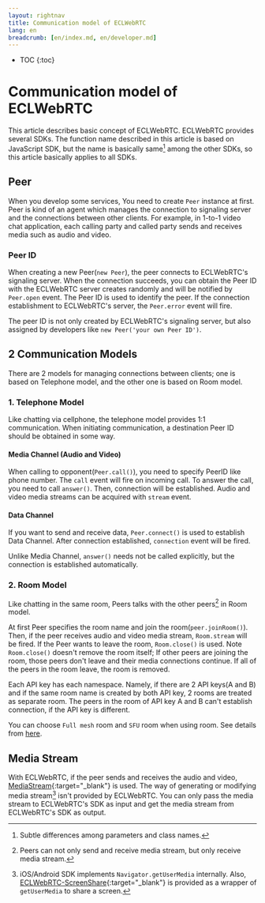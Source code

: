 ```yaml
---
layout: rightnav
title: Communication model of ECLWebRTC
lang: en
breadcrumb: [en/index.md, en/developer.md]
---
```


- TOC
{:toc}

# Communication model of ECLWebRTC

This article describes basic concept of ECLWebRTC. ECLWebRTC provides several SDKs. The function name described in this article is based on JavaScript SDK, but the name is basically same[^1] among the other SDKs, so this article basically applies to all SDKs.

[^1]: Subtle differences among parameters and class names.

## Peer

When you develop some services, You need to create `Peer` instance at first. Peer is kind of an agent which manages the connection to signaling server and the connections between other clients. For example, in 1-to-1 video chat application, each calling party and called party sends and receives media such as audio and video.

### Peer ID

When creating a new Peer(`new Peer`), the peer connects to ECLWebRTC's signaling server. When the connection succeeds, you can obtain the Peer ID with the ECLWebRTC server creates randomly and will be notified by `Peer.open` event. The Peer ID is used to identify the peer. If the connection establishment to ECLWebRTC's server, the `Peer.error` event will fire.

The peer ID is not only created by ECLWebRTC's signaling server, but also assigned by developers like `new Peer('your own Peer ID')`.

## 2 Communication Models

There are 2 models for managing connections between clients; one is based on Telephone model, and the other one is based on Room model.

### 1. Telephone Model

Like chatting via cellphone, the telephone model provides 1:1 communication. When initiating communication, a destination Peer ID should be obtained in some way.

#### Media Channel (Audio and Video)

When calling to opponent(`Peer.call()`), you need to specify PeerID like phone number. The `call` event will fire on incoming call. To answer the call, you need to call `answer()`. Then, connection will be established. Audio and video media streams can be acquired with `stream` event.

#### Data Channel

If you want to send and receive data, `Peer.connect()` is used to establish Data Channel. After connection established, `connection` event will be fired.

Unlike Media Channel, `answer()` needs not be called explicitly, but the connection is established automatically.

### 2. Room Model

Like chatting in the same room, Peers talks with the other peers[^2] in Room model.

At first Peer specifies the room name and join the room(`peer.joinRoom()`). Then, if the peer receives audio and video media stream, `Room.stream` will be fired. If the Peer wants to leave the room, `Room.close()` is used. Note `Room.close()` doesn't remove the room itself; If other peers are joining the room, those peers don't leave and their media connections continue. If all of the peers in the room leave, the room is removed. 

Each API key has each namespace. Namely, if there are 2 API keys(A and B) and if the same room name is created by both API key, 2 rooms are treated as separate room. The peers in the room of API key A and B can't establish connection, if the API key is different.

You can choose `Full mesh` room and `SFU` room when using room. See details from [here](https://webrtc.ecl.ntt.com/en/sfu.html).

[^2]: Peers can not only send and receive media stream, but only receive media stream.

## Media Stream

With ECLWebRTC, if the peer sends and receives the audio and video, [MediaStream](https://www.w3.org/TR/mediacapture-streams/#mediastream){:target="_blank"} is used. The way of generating or modifying media stream[^3] isn't provided by ECLWebRTC. You can only pass the media stream to ECLWebRTC's SDK as input and get the media stream from ECLWebRTC's SDK as output.

[^3]: iOS/Android SDK implements `Navigator.getUserMedia` internally. Also, [ECLWebRTC-ScreenShare](https://github.com/ECLWebRTC/ECLWebRTC-screenshare){:target="_blank"} is provided as a wrapper of `getUserMedia` to share a screen.
